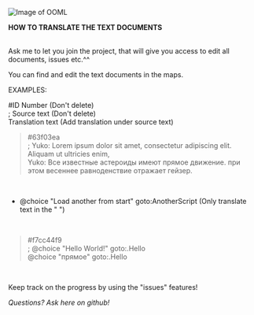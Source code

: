 ![Image of OOML](https://i.imgur.com/RRSuIp0.png)

**HOW TO TRANSLATE THE TEXT DOCUMENTS**<br />

<br />
Ask me to let you join the project, that will give you access to edit all documents, issues etc.^^
<br />

You can find and edit the text documents in the maps.
<br />

EXAMPLES:

#ID Number (Don't delete)<br />
; Source text (Don't delete)<br />
Translation text (Add translation under source text)<br />

>#63f03ea<br />
; Yuko: Lorem ipsum dolor sit amet, consectetur adipiscing elit. Aliquam ut ultricies enim,<br />
Yuko: Все известные астероиды имеют прямое движение. при этом весеннее равноденствие отражает гейзер.<br />
<br />

* @choice "Load another from start" goto:AnotherScript (Only translate text in the " ")<br />
<br />

>#f7cc44f9<br />
; @choice "Hello World!" goto:.Hello<br />
@choice "прямое" goto:.Hello<br />
<br />

Keep track on the progress by using the "issues" features!

*Questions? Ask here on github!*
